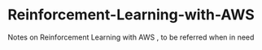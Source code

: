 # Reinforcement-Learning-with-AWS
Notes on Reinforcement Learning with AWS , to be referred when in need 
